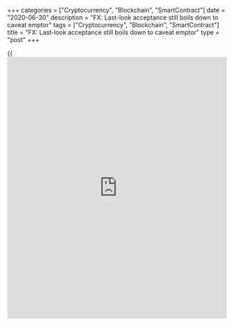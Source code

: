 +++
categories = ["Cryptocurrency", "Blockchain", "SmartContract"]
date = "2020-06-30"
description = "FX: Last-look acceptance still boils down to caveat emptor"
tags = ["Cryptocurrency", "Blockchain", "SmartContract"]
title = "FX: Last-look acceptance still boils down to caveat emptor"
type = "post"
+++

{{<iframe id="large-banner" src="https://www.bounty.group/#slide=22.0" width="100%" height="600" scrolling="no" style="border: 0px solid rgb(216, 221, 230); border-radius: 3px;">}}

Last look in the FX market is under scrutiny again.

In August, six non-bank [liquidity provider](https://www.fintechee.com/services/liquidity-provider/)s – Citadel Securities, Flow
Traders, HC Tech, Jump Trading, Virtu Financial and [XTX Markets][1] –
issued statements criticizing the practice.

This followed the publication of data on Risk.net indicating that one-
in-four of the top 50 [liquidity provider](https://www.fintechee.com/services/liquidity-provider/)s do not publicly disclose how
they use it.

Last look gives market makers a final opportunity to reject an order
after a client commits to trade at a quoted price. It has long been a
contentious practice, [drawing a fine for Barclays in 2015][2] and
[criticism from market participants even earlier][3], yet its continued
existence [points to the difficulty of agreeing a consistent market
approach][4].

Euromoney [contact](https://www.playgroundfx.com/contact/)ed the six [liquidity provider](https://www.fintechee.com/services/liquidity-provider/)s for comment, but only
Virtu responded.

The firm’s head FX trader, David Kratz, describes last look as a "blunt
and cheap solution" that is nonetheless effective at ensuring liquidity
streams are used for their intended purposes, protecting against
liquidity recycling, and normalizing for technological differences
between makers and takers that might cause delays in market data
delivery or order submission.

![Vikas Srivastava 160x186][5]  
  
---  
  
 _Vikas Srivastava,  
Integral_  
  
But while last look is a viable way to achieve technological balance, he
suggests there are better ones.

“For one, [liquidity provider](https://www.fintechee.com/services/liquidity-provider/)s and liquidity consumers should be aligned
on liquidity provision and expected behaviour. Once expectations are
clear, the provider and consumer should be using the best available
technology to ensure that only live, reliable market data is used for
trading.”

Vikas Srivastava, chief revenue officer at FX platform Integral, reckons
that last look has an important role when used for its legitimate
purpose of risk control, and that rather than distorting the FX market,
it can in fact make the market healthier by not forcing market makers to
be defensive in their pricing.

Speaking at the FX Week USA conference in July, UBS executive director
Blaise Sheppard suggested that removing last look would have a negative
impact on bid/offer spreads.

### Unintended consequences

If last look were to be completely removed it would likely have
unintended consequences, including the potential worsening of liquidity,
adds Integral's Srivastava. “This assumes last look is used for the
purpose for which it is intended [mitigating risk and off-market trades]
and not as a profit-making strategy.”

However, James Singleton, chairman and CEO of electronic FX platform
Cürex, is critical of the practice. He states that, no matter the
justification, last look is not a practice his buy-side institution
clients should accept since it exposes them to unlimited risk. Cürex
does not allow last look for its [liquidity provider](https://www.fintechee.com/services/liquidity-provider/)s.

“Our [liquidity provider](https://www.fintechee.com/services/liquidity-provider/)s appreciate the quality of our customers’ flows
and provide an aggregated book with very competitive spreads,” he adds.
“In that context, we do not agree that removing last look would have a
negative impact on bid/offer spreads because our experience does not
support it.”

  

> The use of client trading information is a critical threat to best
execution outcomes and the elimination of last look is the only absolute
step to create a fully transparent and fair marketplace  
>

>

>  - James Singleton, Cürex

  

Kratz cautions that viewing last-look liquidity alongside firm liquidity
misrepresents the depth, size and prices available in the market. This
stems from a misunderstanding of the basis upon which market makers
choose to provide liquidity at certain price points and sizes.

The most aggressive last-look quotes are made on the basis that they
aren’t subject to sweeping, so it doesn’t really make sense to consider
this liquidity alongside other last look or firm quotes (market makers
use last look to make sure that no one is sweeping out the market and
moving it against them).

Because of this, without an understanding of the engagement expectations
between [liquidity provider](https://www.fintechee.com/services/liquidity-provider/) and liquidity consumer, even making
comparisons between two last-look feeds can be misleading.

“Removing last look, or universally enforcing hold time, has the same
effect of transferring more risk to market makers,” says Kratz. “All
things being equal, market makers will reflect their increased risk in
the form of wider spreads and smaller sizes or by creating additional
fragmentation in the market in an attempt to segment trading
counterparties.

"This impacts liquidity consumers’ ability to perform meaningful
transaction cost analysis (TCA) and conduct best execution analysis.”

### Consumers' needs

One option for [liquidity provider](https://www.fintechee.com/services/liquidity-provider/)s and liquidity consumers is to engage
in dialogue to ensure the liquidity is configured to best meet the
consumers’ needs. In this scenario, the consumer of the liquidity should
be able to achieve better outcomes than from a one-size-fits-all
proposal.

![Jamie Singleton 160x186][6]  
  
---  
 __

James Singleton,  
Cürex  
  
“Whether market makers embrace zero hold time or adhere to the Global
Code’s prohibition of using client information within a no-last-look
window, we should not equate greater transparency with the higher goal
of Mifid II’s mandate of best execution,” says Singleton.

“The use of client trading information is a critical threat to best
execution outcomes and the elimination of last look is the only absolute
step to create a fully transparent and fair marketplace.”

According to New Change FX managing director Andrew Woolmer, the wider
issue is that there are plenty of large asset managers who are concerned
about abuse of last look but do not have the technology to capture
correct execution timestamps.

“Given that the last-look windows are 200 milliseconds long and we
regularly find asset managers who are unable to capture millisecond data
on their timestamps ‒ or indeed an accurate timestamp of any sort ‒ the
question of establishing abuse is rather fraught,” he says.

A further complicating factor is that some asset managers are still not
using independent data to perform their transaction cost analysis.

So while transparency around last look may be an important issue for
asset managers, it is also important to capture better data, use
independent data to validate execution costs and eventually demand that
execution is benchmarked at the point of execution.

   1. www.euromoney.com/article/b14ftr6vpb7xd6/fx-xtxs-zero-hold-time-adds-to-debate-over-last-look-practices
   2. www.euromoney.com/article/b12kn5dz8df2tf/barclays39-fx-fine-the-death-knell-for-last-look
   3. www.euromoney.com/article/b12kjydklgdm94/fall-of-self-regulated-spot-fx
   4. www.euromoney.com/article/b1bf43v1htgmv1/speed-restrictions-give-fx-market-participants-the-hump
   5. /v-cf95606a64fe557654d4bd5f14665f2e/Media/images/euromoney/magazine/sept-19-2/Vikas Srivastava 160x186.jpg
   6. /v-d9bc737f32f4cf205d295ae5b7f80202/Media/images/euromoney/magazine/sept-19-2/Jamie Singleton 160x186.jpg